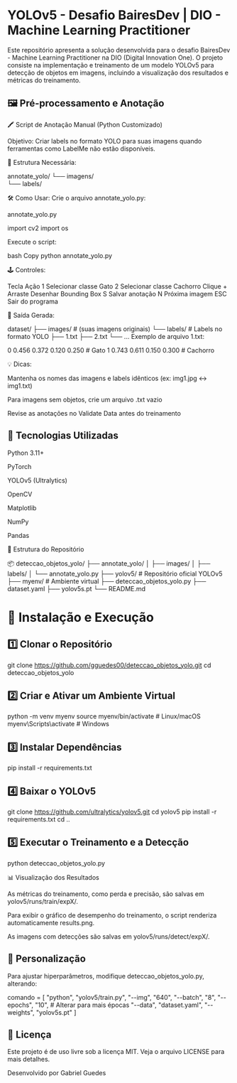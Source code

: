# YOLOv5 - Desafio BairesDev | DIO - Machine Learning Practitioner

Este repositório apresenta a solução desenvolvida para o desafio BairesDev - Machine Learning Practitioner na DIO (Digital Innovation One). O projeto consiste na implementação e treinamento de um modelo YOLOv5 para detecção de objetos em imagens, incluindo a visualização dos resultados e métricas do treinamento.

## 🖼️ Pré-processamento e Anotação

🖍️ Script de Anotação Manual (Python Customizado)

Objetivo:
Criar labels no formato YOLO para suas imagens quando ferramentas como LabelMe não estão disponíveis.

📂 Estrutura Necessária:

annotate_yolo/
└── imagens/  
└── labels/

🛠️ Como Usar:
Crie o arquivo annotate_yolo.py:

annotate_yolo.py

import cv2
import os

Execute o script:

bash
Copy
python annotate_yolo.py

🕹️ Controles:

Tecla	Ação
1	Selecionar classe Gato
2	Selecionar classe Cachorro
Clique + Arraste	Desenhar Bounding Box
S	Salvar anotação
N	Próxima imagem
ESC	Sair do programa

🎯 Saída Gerada:


dataset/
├── images/  # (suas imagens originais)
└── labels/  # Labels no formato YOLO
    ├── 1.txt
    ├── 2.txt
    └── ...
Exemplo de arquivo 1.txt:

0 0.456 0.372 0.120 0.250  # Gato
1 0.743 0.611 0.150 0.300  # Cachorro

💡 Dicas:

Mantenha os nomes das imagens e labels idênticos (ex: img1.jpg ↔ img1.txt)

Para imagens sem objetos, crie um arquivo .txt vazio

Revise as anotações no Validate Data antes do treinamento

## 📌 Tecnologias Utilizadas

Python 3.11+

PyTorch

YOLOv5 (Ultralytics)

OpenCV

Matplotlib

NumPy

Pandas


📂 Estrutura do Repositório

📦 deteccao_objetos_yolo/
├── annotate_yolo/ 
│ ├── images/ 
│ ├── labels/ 
│ └── annotate_yolo.py 
├── yolov5/ # Repositório oficial YOLOv5 
├── myenv/ # Ambiente virtual
├── deteccao_objetos_yolo.py 
├── dataset.yaml 
├── yolov5s.pt 
└── README.md 

# 🚀 Instalação e Execução

## 1️⃣ Clonar o Repositório

git clone https://github.com/gguedes00/deteccao_objetos_yolo.git
cd deteccao_objetos_yolo

## 2️⃣ Criar e Ativar um Ambiente Virtual

python -m venv myenv
source myenv/bin/activate  # Linux/macOS
myenv\Scripts\activate     # Windows

## 3️⃣ Instalar Dependências

pip install -r requirements.txt

## 4️⃣ Baixar o YOLOv5

git clone https://github.com/ultralytics/yolov5.git
cd yolov5
pip install -r requirements.txt
cd ..

## 5️⃣ Executar o Treinamento e a Detecção

python deteccao_objetos_yolo.py

📊 Visualização dos Resultados

As métricas do treinamento, como perda e precisão, são salvas em yolov5/runs/train/expX/.

Para exibir o gráfico de desempenho do treinamento, o script renderiza automaticamente results.png.

As imagens com detecções são salvas em yolov5/runs/detect/expX/.

## 📌 Personalização

Para ajustar hiperparâmetros, modifique deteccao_objetos_yolo.py, alterando:

comando = [
    "python",
    "yolov5/train.py",
    "--img", "640",
    "--batch", "8",
    "--epochs", "10",  # Alterar para mais épocas
    "--data", "dataset.yaml",
    "--weights", "yolov5s.pt"
]

## 📄 Licença

Este projeto é de uso livre sob a licença MIT. Veja o arquivo LICENSE para mais detalhes.

Desenvolvido por Gabriel Guedes
